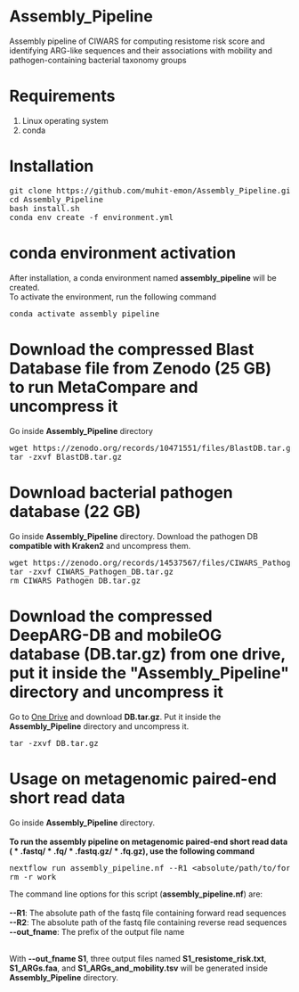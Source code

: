 # Assembly_Pipeline
Assembly pipeline of CIWARS for computing resistome risk score and identifying ARG-like sequences and their associations with mobility and pathogen-containing bacterial taxonomy groups
# Requirements
<ol>
  <li>Linux operating system</li>
  <li>conda</li>
</ol>

# Installation
<pre>
git clone https://github.com/muhit-emon/Assembly_Pipeline.git
cd Assembly_Pipeline
bash install.sh
conda env create -f environment.yml
</pre>
# conda environment activation
After installation, a conda environment named <b>assembly_pipeline</b> will be created.<br>
To activate the environment, run the following command <br>
<pre>
conda activate assembly_pipeline
</pre>
# Download the compressed Blast Database file from Zenodo (25 GB) to run MetaCompare and uncompress it
Go inside <b>Assembly_Pipeline</b> directory
<pre>
wget https://zenodo.org/records/10471551/files/BlastDB.tar.gz
tar -zxvf BlastDB.tar.gz
</pre>

# Download bacterial pathogen database (22 GB)
Go inside <b>Assembly_Pipeline</b> directory. Download the pathogen DB <b>compatible with Kraken2</b> and uncompress them.
<pre>
wget https://zenodo.org/records/14537567/files/CIWARS_Pathogen_DB.tar.gz
tar -zxvf CIWARS_Pathogen_DB.tar.gz
rm CIWARS_Pathogen_DB.tar.gz
</pre>

# Download the compressed DeepARG-DB and mobileOG database (DB.tar.gz) from one drive, put it inside the "Assembly_Pipeline" directory and uncompress it
Go to <a href="https://virginiatech-my.sharepoint.com/:u:/g/personal/muhitemon_vt_edu/EUe5Q5UTTmJLjLQF2Ey8eQMBi_D8ZCmN3zBhaXI6e8TJCw?e=pgcuQp">One Drive</a> and download <b>DB.tar.gz</b>. Put it inside the <b>Assembly_Pipeline</b> directory and uncompress it.
<pre>
tar -zxvf DB.tar.gz
</pre>

# Usage on metagenomic paired-end short read data
Go inside <b>Assembly_Pipeline</b> directory. <br> <br>
<b>To run the assembly pipeline on metagenomic paired-end short read data (<span> &#42; </span>.fastq/<span> &#42; </span>.fq/<span> &#42; </span>.fastq.gz/<span> &#42; </span>.fq.gz), use the following command</b> <br>
<pre>
nextflow run assembly_pipeline.nf --R1 &ltabsolute/path/to/forward/read/file&gt --R2 &ltabsolute/path/to/reverse/read/file&gt --out_fname &ltprefix of output file name&gt
rm -r work
</pre>
The command line options for this script (<b>assembly_pipeline.nf</b>) are: <br><br>
<b>--R1</b>: The absolute path of the fastq file containing forward read sequences <br>
<b>--R2</b>: The absolute path of the fastq file containing reverse read sequences <br>
<b>--out_fname</b>: The prefix of the output file name <br><br>

With <b>--out_fname S1</b>, three output files named <b>S1_resistome_risk.txt</b>, <b>S1_ARGs.faa</b>, and <b>S1_ARGs_and_mobility.tsv</b> will be generated inside <b>Assembly_Pipeline</b> directory. <br><br>
